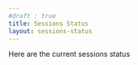 ```yaml
---
#draft : true
title: Sessions Status
layout: sessions-status
---
```


Here are the current sessions status
